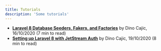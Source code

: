 ```yaml
---
title: Tutorials
description: 'Some tutorials'
---
```


- [**Laravel 8 Database Seeders, Fakers, and Factories**](https://medium.com/dev-genius/laravel-8-x-database-seeders-fakers-and-factories-7cb759918124) by Dino Cajic, 16/10/2020 (7 min to read)
- [**Setting up Laravel 8 with JetStream Auth**](https://medium.com/dev-genius/setting-up-laravel-8-x-with-jetstream-auth-84bbeafc0cd3) by Dino Cajic, 19/10/2020 (8 min to read)
